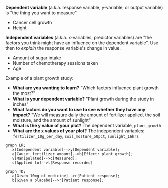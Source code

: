**Dependent variable** (a.k.a. response variable, y-variable, or output variable) is "the thing you want to measure"
* Cancer cell growth
* Height

**Independent variables** (a.k.a. x-variables, predictor variables) are "the factors you think might have an influence on the dependent variable". Use then to *explain* the reaponse variable's change in value. 
* Amount of sugar intake
* Number of chemotherapy sessions taken
* Age

Example of a plant growth study: 
* **What are you wanting to learn?** "Which factors influence plant growth the most?"
* **What is your dependent variable?** "Plant growth during the study in inches"
* **What factors do you want to use to see whether they have any impact?** "We will measure daily the amount of fertilizer applied, the soil moisture, and the amount of sunlight"
* **What is the y value of your plot?** The dependent variable, `plant_growth`
* **What are the x values of your plot?** The independent variables: `fertilizer_10g_per_day`, `soil_mosture_50pct`, `sunlight_16hrs`

```mermaid
graph LR;
   x[Independent variable]-->y[Dependent variable];
   a[Cause: fertilizer amount]-->b[Effect: plant growth];
   v[Manipulated]-->c[Measured];
   s[Applied to]-->t[Response recorded]
```
```mermaid
graph TD;
   a[Given 10mg of medicine]-->r[Patient response];
   b[Given a placebo]-->r[Patient response];
```
